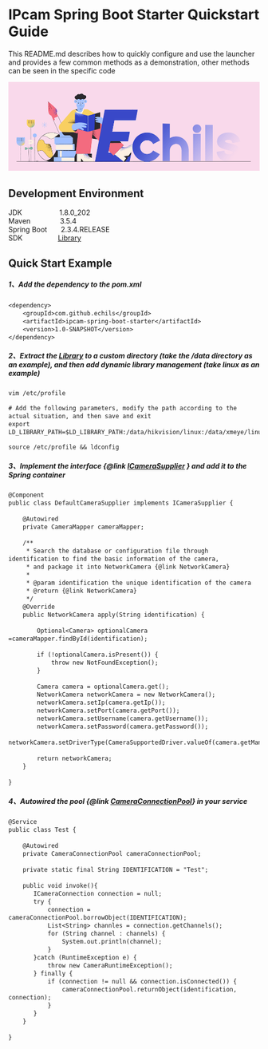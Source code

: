 # IPcam Spring Boot Starter Quickstart Guide

This README.md describes how to quickly configure and use the launcher and provides a few common methods as a demonstration, other methods can be seen in the specific code  

<p align="center">
  <a>
   <img alt="Framework" src="ECHILS.PNG">
  </a>
</p>

## Development Environment  
JDK     &nbsp;&nbsp;&nbsp;&nbsp;&nbsp;&nbsp;&nbsp;&nbsp;&nbsp;&nbsp;&nbsp;&nbsp;&nbsp;&nbsp;&nbsp;&nbsp;&nbsp;&nbsp;1.8.0_202  
Maven   &nbsp;&nbsp;&nbsp;&nbsp;&nbsp;&nbsp;&nbsp;&nbsp;&nbsp;&nbsp;&nbsp;&nbsp;&nbsp;&nbsp;3.5.4  
Spring Boot &nbsp;&nbsp;&nbsp;&nbsp;&nbsp;&nbsp;2.3.4.RELEASE  
SDK &nbsp;&nbsp;&nbsp;&nbsp;&nbsp;&nbsp;&nbsp;&nbsp;&nbsp;&nbsp;&nbsp;&nbsp;&nbsp;&nbsp;&nbsp;&nbsp;&nbsp;[Library](sdk)


## Quick Start Example  

##### 1、Add the dependency to the pom.xml  
````
<dependency>
    <groupId>com.github.echils</groupId>
    <artifactId>ipcam-spring-boot-starter</artifactId>
    <version>1.0-SNAPSHOT</version>
</dependency>
````
##### 2、Extract the [Library](sdk) to a custom directory (take the /data directory as an example), and then add dynamic library management (take linux as an example)
````
vim /etc/profile
````
````
# Add the following parameters, modify the path according to the actual situation, and then save and exit
export LD_LIBRARY_PATH=$LD_LIBRARY_PATH:/data/hikvision/linux:/data/xmeye/linux
````
````
source /etc/profile && ldconfig
````
##### 3、Implement the interface {@link [ICameraSupplier](./src/main/java/com/github/ipcam/ICameraSupplier.java) } and add it to the Spring container
````
@Component
public class DefaultCameraSupplier implements ICameraSupplier {

    @Autowired
    private CameraMapper cameraMapper;
    
    /**
     * Search the database or configuration file through identification to find the basic information of the camera,
     * and package it into NetworkCamera {@link NetworkCamera}
     *
     * @param identification the unique identification of the camera
     * @return {@link NetworkCamera}
     */
    @Override
    public NetworkCamera apply(String identification) {

        Optional<Camera> optionalCamera =cameraMapper.findById(identification);
        
        if (!optionalCamera.isPresent()) {
            throw new NotFoundException();   
        }
        
        Camera camera = optionalCamera.get();
        NetworkCamera networkCamera = new NetworkCamera();
        networkCamera.setIp(camera.getIp());
        networkCamera.setPort(camera.getPort());
        networkCamera.setUsername(camera.getUsername());
        networkCamera.setPassword(camera.getPassword());
        networkCamera.setDriverType(CameraSupportedDriver.valueOf(camera.getManufacturer()));

        return networkCamera;
    }

}
````

##### 4、Autowired the pool {@link [CameraConnectionPool](./src/main/java/com/github/ipcam/pool/CameraConnectionPool.java)} in your service  
````
@Service
public class Test {

    @Autowired
    private CameraConnectionPool cameraConnectionPool;

    private static final String IDENTIFICATION = "Test";
    
    public void invoke(){
       ICameraConnection connection = null;
       try {
           connection = cameraConnectionPool.borrowObject(IDENTIFICATION);
           List<String> channles = connection.getChannels();
           for (String channel : channels) {
               System.out.println(channel);
           }
       }catch (RuntimeException e) {
           throw new CameraRuntimeException();
       } finally {
           if (connection != null && connection.isConnected()) {
               cameraConnectionPool.returnObject(identification, connection);
           }
       } 
    }
    
}
````
